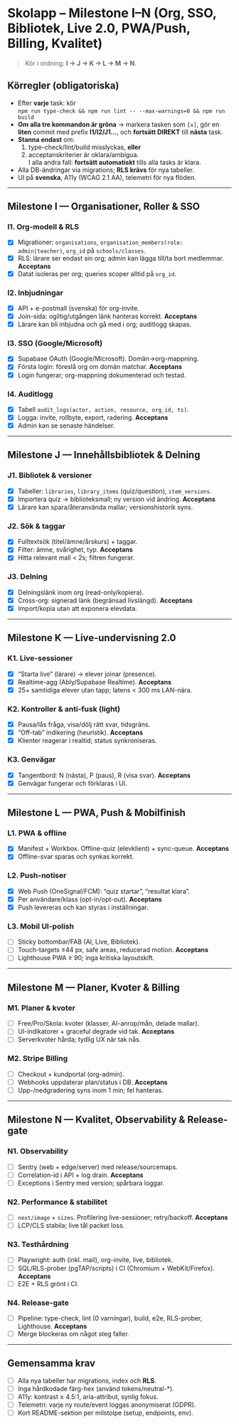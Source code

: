 # Skolapp – Milestone I–N (Org, SSO, Bibliotek, Live 2.0, PWA/Push, Billing, Kvalitet)

> Kör i ordning: **I → J → K → L → M → N**.

## Körregler (obligatoriska)
- Efter **varje** task: kör  
  `npm run type-check && npm run lint -- --max-warnings=0 && npm run build`
- **Om alla tre kommandon är gröna** → markera tasken som `[x]`, gör en **liten** commit
  med prefix **I1/I2/J1…**, och **fortsätt DIREKT** till **nästa** task.
- **Stanna endast** om:
  1) type-check/lint/build misslyckas, **eller**  
  2) acceptanskriterier är oklara/ambigua.  
  I alla andra fall: **fortsätt automatiskt** tills alla tasks är klara.
- Alla DB-ändringar via migrations; **RLS krävs** för nya tabeller.
- UI på **svenska**, A11y (WCAG 2.1 AA), telemetri för nya flöden.

---

## Milestone I — Organisationer, Roller & SSO

### I1. Org-modell & RLS
- [x] Migrationer: `organisations`, `organisation_members(role: admin|teacher)`, `org_id` på `schools/classes`.
- [x] RLS: lärare ser endast sin org; admin kan lägga till/ta bort medlemmar.
**Acceptans**
- [x] Datat isoleras per org; queries scoper alltid på `org_id`.

### I2. Inbjudningar
- [x] API + e-postmall (svenska) för org-invite.
- [x] Join-sida: ogiltig/utgången länk hanteras korrekt.
**Acceptans**
- [x] Lärare kan bli inbjudna och gå med i org; auditlogg skapas.

### I3. SSO (Google/Microsoft)
- [x] Supabase OAuth (Google/Microsoft). Domän→org-mappning.
- [x] Första login: föreslå org om domän matchar.
**Acceptans**
- [x] Login fungerar; org-mappning dokumenterad och testad.

### I4. Auditlogg
- [x] Tabell `audit_logs(actor, action, resource, org_id, ts)`.
- [x] Logga: invite, rollbyte, export, radering.
**Acceptans**
- [x] Admin kan se senaste händelser.

---

## Milestone J — Innehållsbibliotek & Delning

### J1. Bibliotek & versioner
 - [x] Tabeller: `libraries`, `library_items` (quiz/question), `item_versions`.
 - [x] Importera quiz → biblioteksmall; ny version vid ändring.
**Acceptans**
 - [x] Lärare kan spara/återanvända mallar; versionshistorik syns.

### J2. Sök & taggar
 - [x] Fulltextsök (titel/ämne/årskurs) + taggar.
 - [x] Filter: ämne, svårighet, typ.
**Acceptans**
 - [x] Hitta relevant mall < 2s; filtren fungerar.

### J3. Delning
 - [x] Delningslänk inom org (read-only/kopiera).
 - [x] Cross-org: signerad länk (begränsad livslängd).
**Acceptans**
 - [x] Import/kopia utan att exponera elevdata.

---

## Milestone K — Live-undervisning 2.0

### K1. Live-sessioner
 - [x] “Starta live” (lärare) → elever joinar (presence).
 - [x] Realtime-agg (Ably/Supabase Realtime).
**Acceptans**
 - [x] 25+ samtidiga elever utan tapp; latens < 300 ms LAN-nära.

### K2. Kontroller & anti-fusk (light)
 - [x] Pausa/lås fråga, visa/dölj rätt svar, tidsgräns.
 - [x] “Off-tab” indikering (heuristik).
**Acceptans**
 - [x] Klienter reagerar i realtid; status synkroniseras.

### K3. Genvägar
 - [x] Tangentbord: N (nästa), P (paus), R (visa svar).
**Acceptans**
 - [x] Genvägar fungerar och förklaras i UI.

---

## Milestone L — PWA, Push & Mobilfinish

### L1. PWA & offline
 - [x] Manifest + Workbox. Offline-quiz (elevklient) + sync-queue.
**Acceptans**
 - [x] Offline-svar sparas och synkas korrekt.

### L2. Push-notiser
 - [x] Web Push (OneSignal/FCM): “quiz startar”, “resultat klara”.
 - [x] Per användare/klass (opt-in/opt-out).
**Acceptans**
 - [x] Push levereras och kan styras i inställningar.

### L3. Mobil UI-polish
- [ ] Sticky bottombar/FAB (AI, Live, Bibliotek).
- [ ] Touch-targets ≥44 px, safe areas, reducerad motion.
**Acceptans**
- [ ] Lighthouse PWA ≥ 90; inga kritiska layoutskift.

---

## Milestone M — Planer, Kvoter & Billing

### M1. Planer & kvoter
- [ ] Free/Pro/Skola: kvoter (klasser, AI-anrop/mån, delade mallar).
- [ ] UI-indikatorer + graceful degrade vid tak.
**Acceptans**
- [ ] Serverkvoter hårda; tydlig UX när tak nås.

### M2. Stripe Billing
- [ ] Checkout + kundportal (org-admin).
- [ ] Webhooks uppdaterar plan/status i DB.
**Acceptans**
- [ ] Upp-/nedgradering syns inom 1 min; fel hanteras.

---

## Milestone N — Kvalitet, Observability & Release-gate

### N1. Observability
- [ ] Sentry (web + edge/server) med release/sourcemaps.
- [ ] Correlation-id i API + log drain.
**Acceptans**
- [ ] Exceptions i Sentry med version; spårbara loggar.

### N2. Performance & stabilitet
- [ ] `next/image` + `sizes`. Profilering live-sessioner; retry/backoff.
**Acceptans**
- [ ] LCP/CLS stabila; live tål packet loss.

### N3. Testhårdning
- [ ] Playwright: auth (inkl. mail), org-invite, live, bibliotek.
- [ ] SQL/RLS-prober (pgTAP/scripts) i CI (Chromium + WebKit/Firefox).
**Acceptans**
- [ ] E2E + RLS grönt i CI.

### N4. Release-gate
- [ ] Pipeline: type-check, lint (0 varningar), build, e2e, RLS-prober, Lighthouse.
**Acceptans**
- [ ] Merge blockeras om något steg faller.

---

## Gemensamma krav
- [ ] Alla nya tabeller har migrations, index och **RLS**.
- [ ] Inga hårdkodade färg-hex (använd tokens/neutral-*).
- [ ] A11y: kontrast ≥ 4.5:1, aria-attribut, synlig fokus.
- [ ] Telemetri: varje ny route/event loggas anonymiserat (GDPR).
- [ ] Kort README-sektion per milstolpe (setup, endpoints, env).
